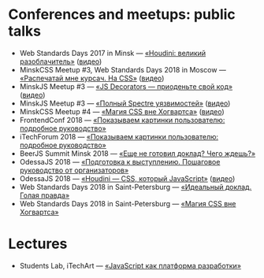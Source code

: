 # Conferences and meetups: public talks

* Web Standards Days 2017 in Minsk — [«Houdini: великий разоблачитель»](houdini-magic/) ([видео](https://www.youtube.com/watch?v=4kr5K-nWG3Y))
* MinskCSS Meetup #3, Web Standards Days 2018 in Moscow — [«Распечатай мне курсач. На CSS»](print-with-css/) ([видео](https://www.youtube.com/watch?v=xVPCZFBpjsI))
* MinskJS Meetup #3 — [«JS Decorators — приоденьте свой код»](js-decorators/) ([видео](https://www.youtube.com/watch?v=VfF7GyNItps))
* MinskJS Meetup #3 — [«Полный Spectre уязвимостей»](spectre-panel-discussion/) ([видео](https://www.youtube.com/watch?v=hGzy17Nnc38))
* MinskCSS Meetup #4 — [«Магия CSS вне Хогвартса»](css-magic/) ([видео](https://www.youtube.com/watch?v=Dhd6FSYZoiQ))
* FrontendConf 2018 — [«Показываем картинки пользователю: подробное руководство»](images-delivery/)
* iTechForum 2018 — [«Показываем картинки пользователю: подробное руководство»](images-delivery/index_itechforum.html)
* BeerJS Summit Minsk 2018 — [«Еще не готовил доклад? Чего ждешь?»](wait-for-talk/)
* OdessaJS 2018 — [«Подготовка к выступлению. Пошаговое руководство от организаторов»](talk-preparation/)
* OdessaJS 2018 — [«Houdini — CSS, который JavaScript»](houdini-css/) ([видео](https://youtu.be/MPaD8N9BrFA))
* Web Standards Days 2018 in Saint-Petersburg — [«Идеальный доклад. Голая правда»](talk-preparation/wsd.html)
* Web Standards Days 2018 in Saint-Petersburg — [«Магия CSS вне Хогвартса»](css-magic/wsd.html)

# Lectures

* Students Lab, iTechArt — [«JavaScript как платформа разработки»](itechart-js/)
